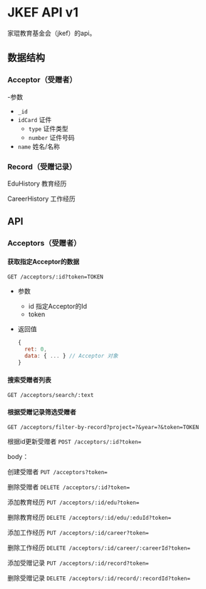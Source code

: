 # JKEF API v1
家琨教育基金会（jkef）的api。

## 数据结构
### Acceptor（受赠者）
-参数
  - `_id`
  - `idCard` 证件
    - `type` 证件类型
    - `number` 证件号码
  - `name` 姓名/名称

### Record（受赠记录）

EduHistory 教育经历

CareerHistory 工作经历

## API

### Acceptors（受赠者）

#### 获取指定Acceptor的数据
`GET /acceptors/:id?token=TOKEN`

- 参数
  - id 指定Acceptor的Id
  - token
- 返回值

  ```javascript
  {
    ret: 0,
    data: { ... } // Acceptor 对象
  }
  ```

#### 搜索受赠者列表
`GET /acceptors/search/:text`

#### 根据受赠记录筛选受赠者
`GET /acceptors/filter-by-record?project=?&year=?&token=TOKEN`

根据id更新受赠者
`POST /acceptors/:id?token=`

body：

创建受赠者
`PUT /acceptors?token=`

删除受赠者
`DELETE /acceptors/:id?token=`

添加教育经历
`PUT /acceptors/:id/edu?token=`

删除教育经历
`DELETE /acceptors/:id/edu/:eduId?token=`

添加工作经历
`PUT /acceptors/:id/career?token=`

删除工作经历
`DELETE /acceptors/:id/career/:careerId?token=`

添加受赠记录
`PUT /acceptors/:id/record?token=`

删除受赠记录
`DELETE /acceptors/:id/record/:recordId?token=`
